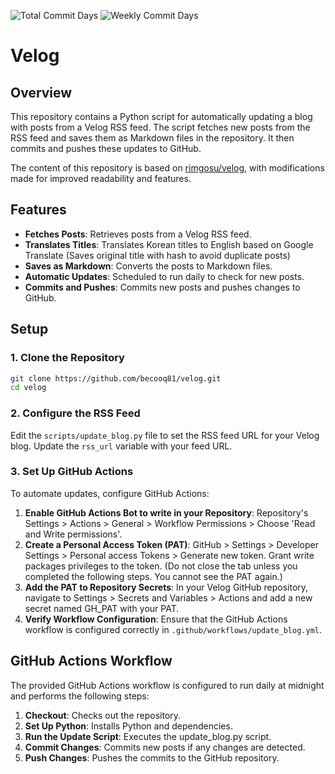![Total Commit Days](https://img.shields.io/badge/total_commit_days-71-blue?cache=1752976793)
![Weekly Commit Days](https://img.shields.io/badge/weekly_commit_days-0-green?cache=1752976793)
# Velog


## Overview

This repository contains a Python script for automatically updating a blog with posts from a Velog RSS feed. The script fetches new posts from the RSS feed and saves them as Markdown files in the repository. It then commits and pushes these updates to GitHub.

The content of this repository is based on [rimgosu/velog](https://github.com/rimgosu/velog), with modifications made for improved readability and features.

## Features

- **Fetches Posts**: Retrieves posts from a Velog RSS feed.
- **Translates Titles**: Translates Korean titles to English based on Google Translate (Saves original title with hash to avoid duplicate posts)
- **Saves as Markdown**: Converts the posts to Markdown files.
- **Automatic Updates**: Scheduled to run daily to check for new posts.
- **Commits and Pushes**: Commits new posts and pushes changes to GitHub.

## Setup

### 1. Clone the Repository

```bash
git clone https://github.com/becooq81/velog.git
cd velog
```

### 2. Configure the RSS Feed
Edit the `scripts/update_blog.py` file to set the RSS feed URL for your Velog blog. Update the `rss_url` variable with your feed URL.

### 3. Set Up GitHub Actions

To automate updates, configure GitHub Actions:

1. **Enable GitHub Actions Bot to write in your Repository**: Repository's Settings > Actions > General > Workflow Permissions > Choose 'Read and Write permissions'.
2. **Create a Personal Access Token (PAT)**: GitHub > Settings > Developer Settings > Personal access Tokens > Generate new token. Grant write packages privileges to the token. (Do not close the tab unless you completed the following steps. You cannot see the PAT again.)
3. **Add the PAT to Repository Secrets**: In your Velog GitHub repository, navigate to Settings > Secrets and Variables > Actions and add a new secret named GH_PAT with your PAT.
4. **Verify Workflow Configuration**: Ensure that the GitHub Actions workflow is configured correctly in `.github/workflows/update_blog.yml`.

## GitHub Actions Workflow
The provided GitHub Actions workflow is configured to run daily at midnight and performs the following steps:

1. **Checkout**: Checks out the repository.
2. **Set Up Python**: Installs Python and dependencies.
3. **Run the Update Script**: Executes the update_blog.py script.
4. **Commit Changes**: Commits new posts if any changes are detected.
5. **Push Changes**: Pushes the commits to the GitHub repository.
